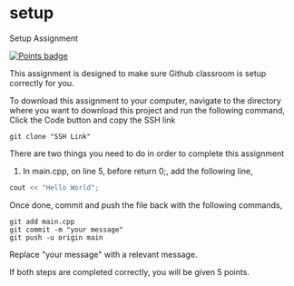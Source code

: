 # setup
Setup Assignment

[![Points badge](../../blob/badges/.github/badges/points.svg)](../../actions)

This assignment is designed to make sure Github classroom is setup correctly for you.

To download this assignment to your computer, navigate to the directory where you want to download this project and run the following command,
Click the Code button and copy the SSH link 
```shell
git clone "SSH Link"
```

There are two things you need to do in order to complete this assignment

1. In main.cpp, on line 5, before return 0;, add the following line,
```c++
cout << "Hello World";
```

Once done, commit and push the file back with the following commands,
```shell
git add main.cpp
git commit -m "your message"
git push -u origin main
```
Replace "your message" with a relevant message.

If both steps are completed correctly, you will be given 5 points.
